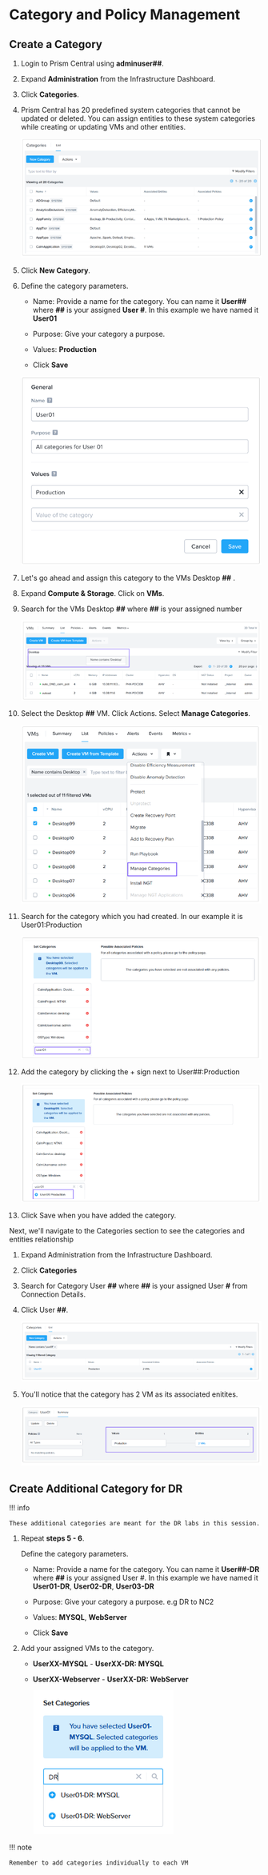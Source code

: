 
# Category and Policy Management

## Create a Category
1. Login to Prism Central using **adminuser##**.
2. Expand **Administration** from the Infrastructure Dashboard.
3. Click **Categories**.
4. Prism Central has 20 predefined system categories that cannot be updated or deleted. You can assign entities to these system categories while creating or updating VMs and other entities.
   
    ![](./img/cat.png)

5. Click **New Category**.

6. Define the category parameters.
    - Name: Provide a name for the category. You can name it **User##** where **##** is your assigned **User #**. In this example we have named it **User01**

    - Purpose: Give your category a purpose.
   
    - Values: **Production**

    - Click **Save**
   
     ![](./img/save.png)

7. Let's go ahead and assign this category to the VMs Desktop **##** .   

8. Expand **Compute & Storage**. Click on **VMs**.

9. Search for the VMs Desktop **##** where **##** is your assigned number

     ![](./img/search.png)

10. Select the Desktop **##** VM. Click Actions. Select **Manage Categories**.


    ![](./img/applycat.png) 

11. Search for the category which you had created. In our example it is User01:Production

     ![](./img/selectuser.png)
    
12. Add the category by clicking the + sign next to User##:Production

     ![](./img/setcat.png)

13. Click Save when you have added the category.

Next, we'll navigate to the Categories section to see the categories and entities relationship

1. Expand Administration from the Infrastructure Dashboard.

2. Click **Categories**

3. Search for Category User **##** where **##** is your assigned User **#** from Connection Details.

4. Click User **##**.

    ![](./img/user01.png)

5. You'll notice that the category has 2 VM as its associated enitites.

    ![](./img/2vm.png)

## Create Additional Category for DR 

!!! info
    
    These additional categories are meant for the DR labs in this session.


1. Repeat **steps 5 - 6**.

   Define the category parameters.

   -  Name: Provide a name for the category. You can name it **User##-DR** where **##** is your 
   assigned User #. In this example we have named it **User01-DR**, **User02-DR**, **User03-DR**

   -  Purpose: Give your category a purpose. e.g DR to NC2

   -  Values: **MYSQL**,
              **WebServer**

   -  Click **Save**

2. Add your assigned VMs to the category.
   
      - **UserXX-MYSQL** - **UserXX-DR: MYSQL**
      - **UserXX-Webserver** - **UserXX-DR: WebServer**

          ![](./img/DR2.png)
 
!!! note
 
    Remember to add categories individually to each VM
   
